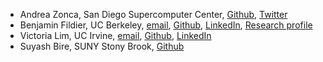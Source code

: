 * Andrea Zonca, San Diego Supercomputer Center, [Github](https://github.com/zonca), [Twitter](https://twitter.com/andreazonca)
* Benjamin Fildier, UC Berkeley, [email](benjamin.fildier@gmail.com), [Github](https://github.com/bfildier), [LinkedIn](https://www.linkedin.com/in/benjamin-fildier-26989a22/), [Research profile](https://eesa.lbl.gov/profiles/benjamin-fildier/)
* Victoria Lim, UC Irvine, [email](lim.t.victoria@gmail.com), [Github](https://github.com/vtlim), [LinkedIn](https://www.linkedin.com/in/limvictoria/)
* Suyash Bire, SUNY Stony Brook, [Github](https://github.com/suyashbire1)
